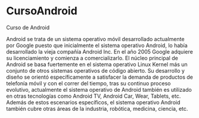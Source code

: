 # CursoAndroid
Curso de Android

Android se trata de un sistema operativo móvil desarrollado actualmente por Google puesto que inicialmente el sistema operativo Android, lo había desarrollado la vieja compañía Android Inc. En el año 2005 Google adquiere su licenciamiento y comienza a comercializarlo. 
El núcleo principal de Android se basa fuertemente en el sistema operativo Linux Kernel más un conjunto de otros sistemas operativos de código abierto. Su desarrollo y diseño se orientó específicamente a satisfacer la demanda de productos de telefonía móvil y con el correr del tiempo, tras su continuo proceso evolutivo, actualmente el sistema operativo de Android también es utilizado en otras tecnologías como Android TV, Android Car, Wear, Tablets, etc. Además de estos escenarios específicos, el sistema operativo Android también cubre otras áreas de la industria, robótica, medicina, ciencia, etc. 
